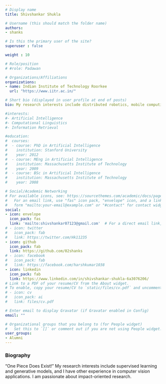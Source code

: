 ```yaml
---
# Display name
title: Shivshankar Shukla

# Username (this should match the folder name)
authors:
- shanks

# Is this the primary user of the site?
superuser : false

weight : 10

# Role/position
# #role: Padawan

# Organizations/Affiliations
organizations:
- name: Indian Institute of Technology Roorkee
  url: "https://www.iitr.ac.in/"

# Short bio (displayed in user profile at end of posts)
bio: My research interests include distributed robotics, mobile computing and programmable matter.

#interests:
#- Artificial Intelligence
#- Computational Linguistics
#- Information Retrieval

#education:
#  courses:
#  - course: PhD in Artificial Intelligence
#    institution: Stanford University
#    year: 2012
#  - course: MEng in Artificial Intelligence
#    institution: Massachusetts Institute of Technology
#    year: 2009
#  - course: BSc in Artificial Intelligence
#    institution: Massachusetts Institute of Technology
#    year: 2008

# Social/Academic Networking
# For available icons, see: https://sourcethemes.com/academic/docs/page-builder/#icons
#   For an email link, use "fas" icon pack, "envelope" icon, and a link in the
#   form "mailto:your-email@example.com" or "#contact" for contact widget.
social:
- icon: envelope
  icon_pack: fas
  link: 'mailto:shivshankar07123@gmail.com'  # For a direct email link, use "mailto:test@example.org".
# - icon: twitter
#   icon_pack: fab
#   link: https://twitter.com/Hk11235
- icon: github
  icon_pack: fab
  link: https://github.com/02shanks
# - icon: facebook
#   icon_pack: fab
#   link: https://facebook.com/harshkumar1038
- icon: linkedin
  icon_pack: fab
  link: https://www.linkedin.com/in/shivshankar-shukla-6a3076206/
# Link to a PDF of your resume/CV from the About widget.
# To enable, copy your resume/CV to `static/files/cv.pdf` and uncomment the lines below.
# - icon: cv
#   icon_pack: ai
#   link: files/cv.pdf

# Enter email to display Gravatar (if Gravatar enabled in Config)
email: ""

# Organizational groups that you belong to (for People widget)
#   Set this to `[]` or comment out if you are not using People widget.
user_groups:
- Alumni
---
```


### Biography

“One Piece Does Exist!”
My research interests include supervised learning and generative models, and I have other experience in computer vision applications. I am passionate about impact-oriented research.


